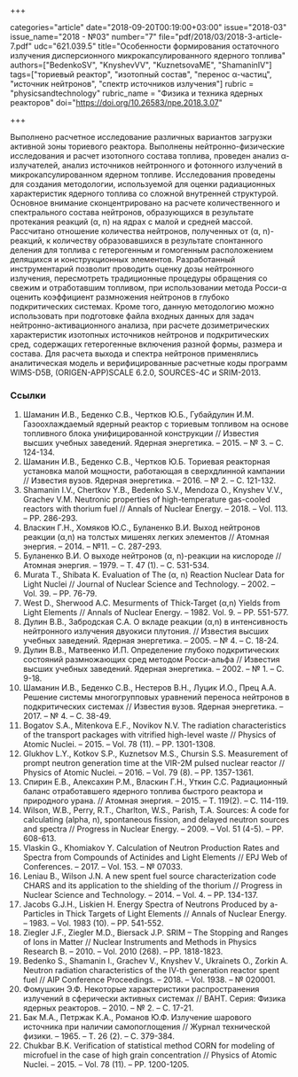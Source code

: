 +++

categories="article"
date="2018-09-20T00:19:00+03:00"
issue="2018-03"
issue_name="2018 - №03"
number="7"
file="pdf/2018/03/2018-3-article-7.pdf"
udc="621.039.5"
title="Особенности формирования остаточного излучения дисперсионного микрокапсулированного ядерного топлива"
authors=["BedenkoSV", "KnyshevVV", "KuznetsovaME", "ShamaninIV"]
tags=["ториевый реактор", "изотопный состав", "перенос α-частиц", "источник нейтронов", "спектр источников излучения"]
rubric = "physicsandtechnology"
rubric_name = "Физика и техника ядерных реакторов"
doi="https://doi.org/10.26583/npe.2018.3.07"

+++

Выполнено расчетное исследование различных вариантов загрузки активной зоны ториевого реактора. Выполнены нейтронно-физические исследования и расчет изотопного состава топлива, проведен анализ α-излучателей, анализ источников нейтронного и фотонного излучений в микрокапсулированном ядерном топливе. Исследования проведены для создания методологии, используемой для оценки радиационных характеристик ядерного топлива со сложной внутренней структурой. Основное внимание сконцентрировано на расчете количественного и спектрального состава нейтронов, образующихся в результате протекания реакций (α, n) на ядрах с малой и средней массой. Рассчитано отношение количества нейтронов, полученных от (α, n)-реакций, к количеству образовавшихся в результате спонтанного деления для топлива с гетерогенным и гомогенным расположением делящихся и конструкционных элементов. Разработанный инструментарий позволит проводить оценку дозы нейтронного излучения, пересмотреть традиционные процедуры обращения со свежим и отработавшим топливом, при использовании метода Росси-α оценить коэффициент размножения нейтронов в глубоко подкритических системах. Кроме того, данную методологию можно использовать при подготовке файла входных данных для задач нейтронно-активационного анализа, при расчете дозиметрических характеристик изотопных источников нейтронов и подкритических сред, содержащих гетерогенные включения разной формы, размера и состава. Для расчета выхода и спектра нейтронов применялись аналитическая модель и верифицированные расчетные коды программ WIMS-D5B, (ORIGEN-APP)SCALE 6.2.0, SOURCES-4C и SRIM-2013.

### Ссылки

1. Шаманин И.В., Беденко С.В., Чертков Ю.Б., Губайдулин И.М. Газоохлаждаемый ядерный реактор с ториевым топливом на основе топливного блока унифицированной конструкции // Известия высших учебных заведений. Ядерная энергетика. – 2015. – № 3. – С. 124-134.
2. Шаманин И.В., Беденко С.В., Чертков Ю.Б. Ториевая реакторная установка малой мощности, работающая в сверхдлинной кампании // Известия вузов. Ядерная энергетика. – 2016. – № 2. – С. 121-132.
3. Shamanin I.V., Chertkov Y.B., Bedenko S.V., Mendoza O., Knyshev V.V., Grachev V.M. Neutronic properties of high-temperature gas-cooled reactors with thorium fuel // Annals of Nuclear Energy. – 2018. – Vol. 113. – PP. 286-293.
4. Власкин Г.Н., Хомяков Ю.С., Буланенко В.И. Выход нейтронов реакции (α,n) на толстых мишенях легких элементов // Атомная энергия. – 2014. – №11. – С. 287-293.
5. Буланенко В.И. О выходе нейтронов (α, n)-реакции на кислороде // Атомная энергия. – 1979. – Т. 47 (1). – С. 531-534.
6. Murata T., Shibata K. Evaluation of The (α, n) Reaction Nuclear Data for Light Nuclei // Journal of Nuclear Science and Technology. – 2002. – Vol. 39. – PP. 76-79.
7. West D., Sherwood A.C. Mesurments of Thick-Target (α,n) Yields from Light Elements // Annals of Nuclear Energy. – 1982. Vol. 9. – PP. 551-577.
8. Дулин В.В., Забродская С.А. О вкладе реакции (α,n) в интенсивность нейтронного излучения двуокиси плутония. // Известия высших учебных заведений. Ядерная энергетика. – 2005. – № 4. – С. 18-24.
9. Дулин В.В., Матвеенко И.П. Определение глубоко подкритических состояний размножающих сред методом Росси-альфа // Известия высших учебных заведений. Ядерная энергетика. – 2002. – № 1. – С. 9-18.
10. Шаманин И.В., Беденко С.В., Нестеров В.Н., Луцик И.О., Прец А.А. Решение системы многогрупповых уравнений переноса нейтронов в подкритических системах // Известия вузов. Ядерная энергетика. – 2017. – № 4. – С. 38-49.
11. Bogatov S.A., Mitenkova E.F., Novikov N.V. The radiation characteristics of the transport packages with vitrified high-level waste // Physics of Atomic Nuclei. – 2015. – Vol. 78 (11). – PP. 1301-1308.
12. Glukhov L.Y., Kotkov S.P., Kuznetsov M.S., Chursin S.S. Measurement of prompt neutron generation time at the VIR-2M pulsed nuclear reactor // Physics of Atomic Nuclei. – 2016. – Vol. 79 (8). – PP. 1357-1361.
13. Спирин Е.В., Алексахин Р.М., Власкин Г.Н., Уткин С.С. Радиационный баланс отработавшего ядерного топлива быстрого реактора и природного урана. // Атомная энергия. – 2015. – Т. 119(2). – С. 114-119.
14. Wilson, W.B., Perry, R.T., Charlton, W.S., Parish, T.A. Sources: A code for calculating (alpha, n), spontaneous fission, and delayed neutron sources and spectra // Progress in Nuclear Energy. – 2009. – Vol. 51 (4-5). – PP. 608-613.
15. Vlaskin G., Khomiakov Y. Calculation of Neutron Production Rates and Spectra from Compounds of Actinides and Light Elements // EPJ Web of Conferences. – 2017. – Vol. 153. – № 07033.
16. Leniau B., Wilson J.N. A new spent fuel source characterization code CHARS and its application to the shielding of the thorium // Progress in Nuclear Science and Technology. – 2014. – Vol. 4. – PP. 134-137.
17. Jacobs G.J.H., Liskien H. Energy Spectra of Neutrons Produced by a-Particles in Thick Targets of Light Elements // Annals of Nuclear Energy. – 1983. – Vol. 1983 (10). – PP. 541-552.
18. Ziegler J.F., Ziegler M.D., Biersack J.P. SRIM – The Stopping and Ranges of Ions in Matter // Nuclear Instruments and Methods in Physics Research B. – 2010. – Vol. 2010 (268). – PP. 1818-1823.
19. Bedenko S., Shamanin I., Grachev V., Knyshev V., Ukrainets O., Zorkin A. Neutron radiation characteristics of the IV-th generation reactor spent fuel // AIP Conference Proceedings. – 2018. – Vol. 1938. – № 020001.
20. Фомушкин Э.Ф. Некоторые характеристики распространения излучений в сферически активных системах // ВАНТ. Серия: Физика ядерных реакторов. – 2010. – № 2. – С. 17-21.
21. Бак M.A., Петржак K.A., Романов Ю.Ф. Излучение шарового источника при наличии самопоглощения // Журнал технической физики. – 1965. – Т. 26 (2). – С. 379-384.
22. Chukbar B.K. Verification of statistical method CORN for modeling of microfuel in the case of high grain concentration // Physics of Atomic Nuclei. – 2015. – Vol. 78 (11). – PP. 1200-1205.